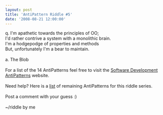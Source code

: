 ```yaml
---
layout: post
title: 'AntiPattern Riddle #5'
date: '2008-08-21 12:00:00'
---
```


q. I'm apathetic towards the principles of OO;<br>I'd rather contrive a system with a monolithic brain.<br>I'm a hodgepodge of properties and methods<br>But, unfortunately I'm a bear to maintain.<br><br>a. The Blob<br><br>For a list of the 14 AntiPatterns feel free to visit the <a href="http://tinyurl.com/6rglxw" target="_blank">Software Development AntiPatterns</a> website.<br><br>Need help? Here is a <a href="http://draft.blogger.com/post-create.g?blogID=6591313908500039738#">list</a> of remaining AntiPatterns for this riddle series.<br><br>Post a comment with your guess :)<br><br>~/riddle by me